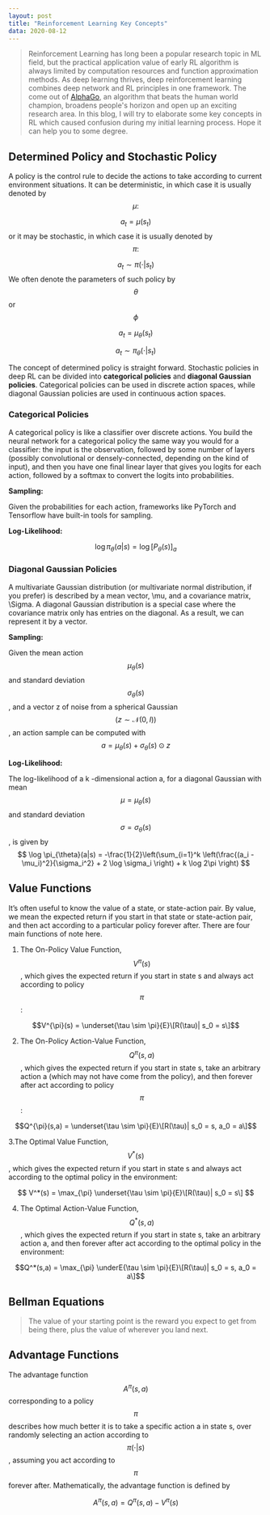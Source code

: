 ```yaml
---
layout: post
title: "Reinforcement Learning Key Concepts"
data: 2020-08-12
---
```


> Reinforcement Learning has long been a popular research topic in ML field, but the practical application value of early RL algorithm is always limited by computation resources and function approximation methods. As deep learning thrives, deep reinforcement learning combines deep network and RL principles in one framework. The come out of [AlphaGo](https://deepmind.com/blog/article/alphago-zero-starting-scratch), an algorithm that beats the human world champion, broadens people's horizon and open up an exciting research area.
In this blog, I will try to elaborate some key concepts in RL which caused confusion during my initial learning process. Hope it can help you to some degree.

## Determined Policy and Stochastic Policy
A policy is the control rule to decide the actions to take according to current environment situations. It can be deterministic, in which case it is usually denoted by $$ \mu: $$

$$ a_t = \mu(s_t) $$
or it may be stochastic, in which case it is usually denoted by $$\pi:$$

$$ a_t \sim \pi(\cdot | s_t)$$
We often denote the parameters of such policy by $$\theta$$ or $$\phi$$

$$ a_t = \mu_{\theta}(s_t) $$

$$ a_t \sim \pi_{\theta}(\cdot | s_t)$$

The concept of determined policy is straight forward. Stochastic policies in deep RL can be divided into **categorical policies** and **diagonal Gaussian policies**. Categorical policies can be used in discrete action spaces, while diagonal Gaussian policies are used in continuous action spaces.

### Categorical Policies
A categorical policy is like a classifier over discrete actions. You build the neural network for a categorical policy the same way you would for a classifier: the input is the observation, followed by some number of layers (possibly convolutional or densely-connected, depending on the kind of input), and then you have one final linear layer that gives you logits for each action, followed by a softmax to convert the logits into probabilities.

**Sampling:**

Given the probabilities for each action, frameworks like PyTorch and Tensorflow have built-in tools for sampling.

**Log-Likelihood:**

$$ \log \pi_{\theta}(a|s) = \log [P_{\theta}(s)]_{a} $$

### Diagonal Gaussian Policies
A multivariate Gaussian distribution (or multivariate normal distribution, if you prefer) is described by a mean vector, \mu, and a covariance matrix, \Sigma. A diagonal Gaussian distribution is a special case where the covariance matrix only has entries on the diagonal. As a result, we can represent it by a vector.

**Sampling:**

Given the mean action $$\mu_{\theta}(s)$$ and standard deviation $$\sigma_{\theta}(s)$$, and a vector z of noise from a spherical Gaussian $$(z \sim \mathcal{N}(0, I))$$, an action sample can be computed with
$$ a = \mu_{\theta}(s) + \sigma_{\theta}(s) \odot z $$

**Log-Likelihood:**

The log-likelihood of a k -dimensional action a, for a diagonal Gaussian with mean $$\mu = \mu_{\theta}(s)$$ and standard deviation $$\sigma = \sigma_{\theta}(s)$$, is given by
$$ \log \pi_{\theta}(a|s) = -\frac{1}{2}\left(\sum_{i=1}^k \left(\frac{(a_i - \mu_i)^2}{\sigma_i^2} + 2 \log \sigma_i \right) + k \log 2\pi \right) $$


## Value Functions

It’s often useful to know the value of a state, or state-action pair. By value, we mean the expected return if you start in that state or state-action pair, and then act according to a particular policy forever after. There are four main functions of note here.

1. The On-Policy Value Function, $$V^{\pi}(s)$$, which gives the expected return if you start in state s and always act according to policy $$\pi$$:

$$V^{\pi}(s) = \underset{\tau \sim \pi}{E}\[R(\tau)| s_0 = s\]$$

2. The On-Policy Action-Value Function, $$Q^{\pi}(s,a)$$, which gives the expected return if you start in state s, take an arbitrary action a (which may not have come from the policy), and then forever after act according to policy $$\pi$$:

$$Q^{\pi}(s,a) = \underset{\tau \sim \pi}{E}\[R(\tau)| s_0 = s, a_0 = a\]$$

3.The Optimal Value Function, $$V^*(s)$$, which gives the expected return if you start in state s and always act according to the optimal policy in the environment:

$$ V^*(s) = \max_{\pi} \underset{\tau \sim \pi}{E}\[R(\tau)| s_0 = s\] $$

4. The Optimal Action-Value Function, $$Q^*(s,a)$$, which gives the expected return if you start in state s, take an arbitrary action a, and then forever after act according to the optimal policy in the environment:

$$Q^*(s,a) = \max_{\pi} \underE{\tau \sim \pi}{E}\[R(\tau)| s_0 = s, a_0 = a\]$$

## Bellman Equations

> The value of your starting point is the reward you expect to get from being there, plus the value of wherever you land next.


## Advantage Functions

The advantage function $$A^{\pi}(s,a)$$ corresponding to a policy $$\pi$$ describes how much better it is to take a specific action a in state s, over randomly selecting an action according to $$\pi(\cdot|s)$$, assuming you act according to $$\pi$$ forever after. Mathematically, the advantage function is defined by

$$A^{\pi}(s,a) = Q^{\pi}(s,a) - V^{\pi}(s)$$
